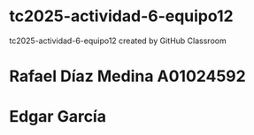 # tc2025-actividad-6-equipo12
tc2025-actividad-6-equipo12 created by GitHub Classroom


# Rafael Díaz Medina A01024592
# Edgar García
